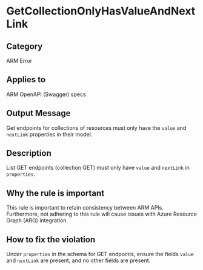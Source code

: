 # GetCollectionOnlyHasValueAndNextLink

## Category

ARM Error

## Applies to

ARM OpenAPI (Swagger) specs

## Output Message

Get endpoints for collections of resources must only have the `value` and `nextLink` properties in their model.

## Description

List GET endpoints (collection GET) must only have `value` and `nextLink` in `properties`.

## Why the rule is important

This rule is important to retain consistency between ARM APIs. Furthermore, not adhering to this rule will cause issues with Azure Resource Graph (ARG) integration.

## How to fix the violation

Under `properties` in the schema for GET endpoints, ensure the fields `value` and `nextLink` are present, and no other fields are present.
